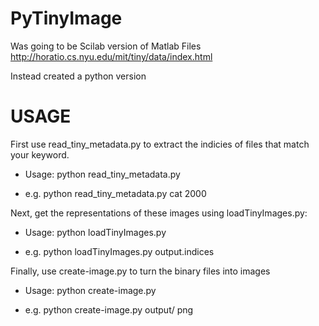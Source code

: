 PyTinyImage
===========

Was going to be Scilab version of Matlab Files http://horatio.cs.nyu.edu/mit/tiny/data/index.html

Instead created a python version


USAGE
=====

First use read_tiny_metadata.py to extract the indicies of files that match your keyword.  

+ Usage: python read_tiny_metadata.py <keyword> <max images>

+ e.g. python read_tiny_metadata.py cat 2000

Next, get the representations of these images using loadTinyImages.py:

+ Usage: python loadTinyImages.py <output file from read_tiny_metadata>

+ e.g. python loadTinyImages.py output.indices

Finally, use create-image.py to turn the binary files into images

+ Usage: python create-image.py <path to bin files> <output image type>

+ e.g. python create-image.py output/ png

